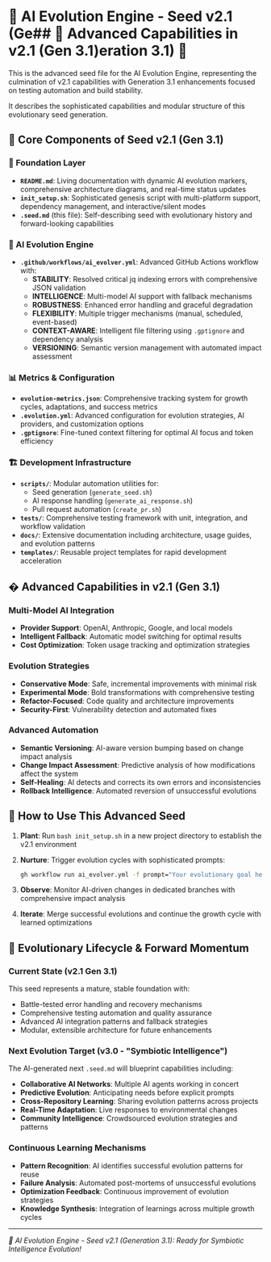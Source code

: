 # 🌱 AI Evolution Engine - Seed v2.1 (Ge## 🚀 Advanced Capabilities in v2.1 (Gen 3.1)eration 3.1) 🌱

This is the advanced seed file for the AI Evolution Engine, representing the culmination of v2.1 capabilities with Generation 3.1 enhancements focused on testing automation and build stability.

It describes the sophisticated capabilities and modular structure of this evolutionary seed generation.

## 🧬 Core Components of Seed v2.1 (Gen 3.1)

### 🎯 Foundation Layer

- **`README.md`**: Living documentation with dynamic AI evolution markers, comprehensive architecture diagrams, and real-time status updates
- **`init_setup.sh`**: Sophisticated genesis script with multi-platform support, dependency management, and interactive/silent modes
- **`.seed.md`** (this file): Self-describing seed with evolutionary history and forward-looking capabilities

### 🤖 AI Evolution Engine

- **`.github/workflows/ai_evolver.yml`**: Advanced GitHub Actions workflow with:
  - **STABILITY**: Resolved critical jq indexing errors with comprehensive JSON validation
  - **INTELLIGENCE**: Multi-model AI support with fallback mechanisms
  - **ROBUSTNESS**: Enhanced error handling and graceful degradation
  - **FLEXIBILITY**: Multiple trigger mechanisms (manual, scheduled, event-based)
  - **CONTEXT-AWARE**: Intelligent file filtering using `.gptignore` and dependency analysis
  - **VERSIONING**: Semantic version management with automated impact assessment

### 📊 Metrics & Configuration

- **`evolution-metrics.json`**: Comprehensive tracking system for growth cycles, adaptations, and success metrics
- **`.evolution.yml`**: Advanced configuration for evolution strategies, AI providers, and customization options
- **`.gptignore`**: Fine-tuned context filtering for optimal AI focus and token efficiency

### 🏗️ Development Infrastructure

- **`scripts/`**: Modular automation utilities for:
  - Seed generation (`generate_seed.sh`)
  - AI response handling (`generate_ai_response.sh`)
  - Pull request automation (`create_pr.sh`)
- **`tests/`**: Comprehensive testing framework with unit, integration, and workflow validation
- **`docs/`**: Extensive documentation including architecture, usage guides, and evolution patterns
- **`templates/`**: Reusable project templates for rapid development acceleration

## � Advanced Capabilities in v2.1 (Gen 3.1)

### Multi-Model AI Integration

- **Provider Support**: OpenAI, Anthropic, Google, and local models
- **Intelligent Fallback**: Automatic model switching for optimal results
- **Cost Optimization**: Token usage tracking and optimization strategies

### Evolution Strategies

- **Conservative Mode**: Safe, incremental improvements with minimal risk
- **Experimental Mode**: Bold transformations with comprehensive testing
- **Refactor-Focused**: Code quality and architecture improvements
- **Security-First**: Vulnerability detection and automated fixes

### Advanced Automation

- **Semantic Versioning**: AI-aware version bumping based on change impact analysis
- **Change Impact Assessment**: Predictive analysis of how modifications affect the system
- **Self-Healing**: AI detects and corrects its own errors and inconsistencies
- **Rollback Intelligence**: Automated reversion of unsuccessful evolutions

## 🌱 How to Use This Advanced Seed

1. **Plant**: Run `bash init_setup.sh` in a new project directory to establish the v2.1 environment
2. **Nurture**: Trigger evolution cycles with sophisticated prompts:

   ```bash
   gh workflow run ai_evolver.yml -f prompt="Your evolutionary goal here" -f strategy="conservative"
   ```

3. **Observe**: Monitor AI-driven changes in dedicated branches with comprehensive impact analysis
4. **Iterate**: Merge successful evolutions and continue the growth cycle with learned optimizations

## 🧬 Evolutionary Lifecycle & Forward Momentum

### Current State (v2.1 Gen 3.1)

This seed represents a mature, stable foundation with:

- Battle-tested error handling and recovery mechanisms
- Comprehensive testing automation and quality assurance
- Advanced AI integration patterns and fallback strategies
- Modular, extensible architecture for future enhancements

### Next Evolution Target (v3.0 - "Symbiotic Intelligence")

The AI-generated next `.seed.md` will blueprint capabilities including:

- **Collaborative AI Networks**: Multiple AI agents working in concert
- **Predictive Evolution**: Anticipating needs before explicit prompts
- **Cross-Repository Learning**: Sharing evolution patterns across projects
- **Real-Time Adaptation**: Live responses to environmental changes
- **Community Intelligence**: Crowdsourced evolution strategies and patterns

### Continuous Learning Mechanisms

- **Pattern Recognition**: AI identifies successful evolution patterns for reuse
- **Failure Analysis**: Automated post-mortems of unsuccessful evolutions
- **Optimization Feedback**: Continuous improvement of evolution strategies
- **Knowledge Synthesis**: Integration of learnings across multiple growth cycles

---

*🌱 AI Evolution Engine - Seed v2.1 (Generation 3.1): Ready for Symbiotic Intelligence Evolution!*
